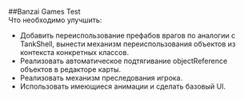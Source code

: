 ##Banzai Games Test  
Что необходимо улучшить:
* Добавить переиспользование префабов врагов по аналогии с TankShell, вынести механизм переиспользования объектов из контекста конкретных классов.
* Реализовать автоматическое подтягивание objectReference объектов в редакторе карты.
* Реализовать механизм преследования игрока.
* Использовать имеющиеся анимации и сделать базовый UI.